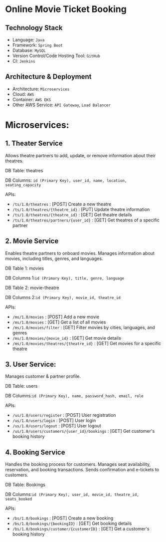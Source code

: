 # Online Movie Ticket Booking

## Technology Stack
- Language: `Java`
- Framework: `Spring Boot`
- Database: `MySQL`
- Version Control/Code Hosting Tool: `GitHub`
- CI: `Jenkins`

## Architecture & Deployment
- Architecture: `Microservices`
- Cloud: `AWS`
- Container: `AWS EKS`
- Other AWS Service: `API Gateway`, `Load Balancer`

# Microservices:

## 1. Theater Service
Allows theatre partners to add, update, or remove information about their theatres.

DB Table: theatres

DB Columns: `id (Primary Key), user_id, name, location, seating_capacity`

APIs:
* `/ts/1.0/theatres`                    : [POST] Create a new theatre
* `/ts/1.0/theatres/{theatre_id}`       : [PUT] Update theatre information
* `/ts/1.0/theatres/{theatre_id}`       : [GET] Get theatre details
* `/ts/1.0/theatres/partners/{user_id}` : [GET] Get theatres of a specific partner

## 2. Movie Service
Enables theatre partners to onboard movies.
Manages information about movies, including titles, genres, and languages.

DB Table 1: movies

DB Columns 1:`id (Primary Key), title, genre, language`

DB Table 2: movie-theatre

DB Columns 2:`id (Primary Key), movie_id, theatre_id`

APIs:
* `/ms/1.0/movies`                         : [POST] Add a new movie
* `/ms/1.0/movies`                         : [GET] Get a list of all movies
* `/ms/1.0/movies/filter`                  : [GET] Filter movies by cities, languages, and genres
* `/ms/1.0/movies/{movie_id}`              : [GET] Get movie details
* `/ms/1.0/movies/theatres/{theatre_id}` : [GET] Get movies for a specific theatre

## 3. User Service:
Manages customer & partner profile.

DB Table: users

DB Columns:`id (Primary Key), name, password_hash, email, role`

APIs:
* `/us/1.0/users/register`                        : [POST] User registration
* `/us/1.0/users/login`                            : [POST] User login
* `/us/1.0/users/logout`                           : [POST] User logout
* `/us/1.0/users/customers/{user_id}/bookings` : [GET] Get customer's booking history

## 4. Booking Service
Handles the booking process for customers.
Manages seat availability, reservation, and booking transactions.
Sends confirmation and e-tickets to customers.

DB Table: Bookings

DB Columns:`id (Primary Key), user_id, movie_id, theatre_id, seats_booked`

APIs:
* `/bs/1.0/bookings`                          : [POST] Create a new booking
* `/bs/1.0/bookings/{bookingID}`            : [GET] Get booking details
* `/bs/1.0/bookings/customer/{customerID}` : [GET] Get a customer's booking history



